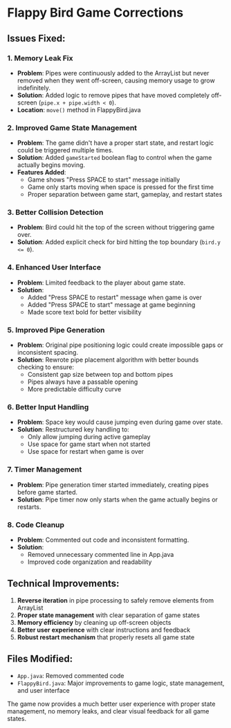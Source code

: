 # Flappy Bird Game Corrections

## Issues Fixed:

### 1. **Memory Leak Fix**
- **Problem**: Pipes were continuously added to the ArrayList but never removed when they went off-screen, causing memory usage to grow indefinitely.
- **Solution**: Added logic to remove pipes that have moved completely off-screen (`pipe.x + pipe.width < 0`).
- **Location**: `move()` method in FlappyBird.java

### 2. **Improved Game State Management**
- **Problem**: The game didn't have a proper start state, and restart logic could be triggered multiple times.
- **Solution**: Added `gameStarted` boolean flag to control when the game actually begins moving.
- **Features Added**:
  - Game shows "Press SPACE to start" message initially
  - Game only starts moving when space is pressed for the first time
  - Proper separation between game start, gameplay, and restart states

### 3. **Better Collision Detection**
- **Problem**: Bird could hit the top of the screen without triggering game over.
- **Solution**: Added explicit check for bird hitting the top boundary (`bird.y <= 0`).

### 4. **Enhanced User Interface**
- **Problem**: Limited feedback to the player about game state.
- **Solution**: 
  - Added "Press SPACE to restart" message when game is over
  - Added "Press SPACE to start" message at game beginning
  - Made score text bold for better visibility

### 5. **Improved Pipe Generation**
- **Problem**: Original pipe positioning logic could create impossible gaps or inconsistent spacing.
- **Solution**: Rewrote pipe placement algorithm with better bounds checking to ensure:
  - Consistent gap size between top and bottom pipes
  - Pipes always have a passable opening
  - More predictable difficulty curve

### 6. **Better Input Handling**
- **Problem**: Space key would cause jumping even during game over state.
- **Solution**: Restructured key handling to:
  - Only allow jumping during active gameplay
  - Use space for game start when not started
  - Use space for restart when game is over

### 7. **Timer Management**
- **Problem**: Pipe generation timer started immediately, creating pipes before game started.
- **Solution**: Pipe timer now only starts when the game actually begins or restarts.

### 8. **Code Cleanup**
- **Problem**: Commented out code and inconsistent formatting.
- **Solution**: 
  - Removed unnecessary commented line in App.java
  - Improved code organization and readability

## Technical Improvements:

1. **Reverse iteration** in pipe processing to safely remove elements from ArrayList
2. **Proper state management** with clear separation of game states
3. **Memory efficiency** by cleaning up off-screen objects
4. **Better user experience** with clear instructions and feedback
5. **Robust restart mechanism** that properly resets all game state

## Files Modified:
- `App.java`: Removed commented code
- `FlappyBird.java`: Major improvements to game logic, state management, and user interface

The game now provides a much better user experience with proper state management, no memory leaks, and clear visual feedback for all game states.